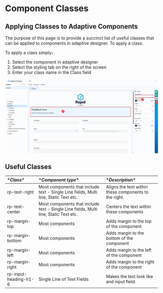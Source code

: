 # Component Classes

## Applying Classes to Adaptive Components

The purpose of this page is to provide a succinct list of useful classes that can be applied to components in adaptive designer. To apply a class.

To apply a class simply:

1. Select the component in adaptive designer
2. Select the styling tab on the right of the screen
3. Enter your class name in the Class field

![image-1693977274533.png](./downloaded_image_1705285196560.png)

## Useful Classes

|\**Class**|\**Component type**|\**Description**|
|:----|:----|:----|
|rp-text-right|Most components that include text - Single Line fields, Multi line, Static Text etc.|Aligns the text within these components to the right.|
|rp-text-center|Most components that include text - Single Line fields, Multi line, Static Text etc.|Centers the text within these components|
|rp-margin-top|Most components|Adds margin to the top of the component|
|rp-margin-bottom|Most components|Adds margin to the bottom of the component|
|rp-margin-left|Most components|Adds margin to the left of the component|
|rp-margin-right|Most components|Adds margin to the right of the component|
|rp-input-heading-h1-6|Single Line of Text Fields|Makes the text look like and input field.|
